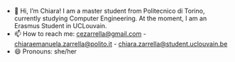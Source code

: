 - 👋 Hi, I’m Chiara! I am a master student from Politecnico di Torino, currently studying Computer Engineering. At the moment, I am an Erasmus Student in UCLouvain.
- 📫 How to reach me: cezarrella@gmail.com - chiaraemanuela.zarrella@polito.it - chiara.zarrella@student.uclouvain.be
- 😄 Pronouns: she/her

<!---
chiarazarrella/chiarazarrella is a ✨ special ✨ repository because its `README.md` (this file) appears on your GitHub profile.
You can click the Preview link to take a look at your changes.
--->
